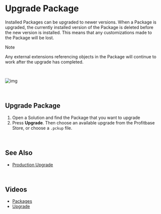 # Upgrade Package

Installed Packages can be upgraded to newer versions. When a Package is upgraded, the currently installed version of the Package is deleted before the new version is installed. This means that any customizations made to the Package will be lost. 


> [!NOTE]
> Any external extensions referencing objects in the Package will continue to work after the upgrade has completed.

<br/>

![img](https://profitbasedocs.blob.core.windows.net/images/pcgupgr.png)

<br/>

## Upgrade Package

1. Open a Solution and find the Package that you want to upgrade
2. Press **Upgrade**. Then choose an available upgrade from the Profitbase Store, or choose a `.pckup` file.
   

<br/>

## See Also

- [Production Upgrade](upgrade-package/production-upgrade.md)


<br/>

## Videos

* [Packages](../../videos/packages.md)
* [Upgrade](https://profitbasedocs.blob.core.windows.net/videos/Packages%20-%20Upgrade.mp4)



